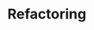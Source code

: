 <div id="title">

# Refactoring
</div>

<div id="body">

<include src="what/container-inParent-asPanel.md" boilerplate />
<include src="how/container-inParent-asPanel.md" boilerplate />
<include src="when/container-inParent-asPanel.md" boilerplate />

</div>